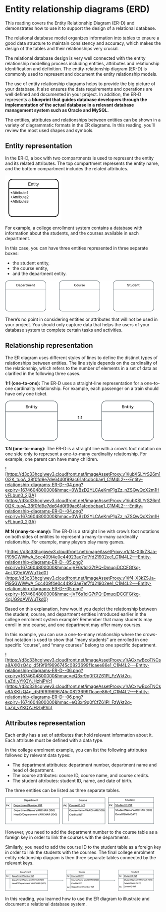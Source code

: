 # Entity relationship diagrams (ERD)

This reading covers the Entity Relationship Diagram (ER-D) and demonstrates how to use it to support the design of a relational database.

The relational database model organizes information into tables to ensure a good data structure to maintain consistency and accuracy, which makes the design of the tables and their relationships very crucial.

 The relational database design is very well connected with the entity relationship modelling process including entities, attributes and relationship identification and definition. The entity-relationship diagram (ER-D) is commonly used to represent and document the entity relationship models.

The use of entity relationship diagrams helps to provide the big picture of your database. It also ensures the data requirements and operations are well defined and documented in your project. In addition, the ER-D represents a **blueprint that guides database developers through the implementation of the actual database in a relevant database management system such as Oracle and MySQL.**

The entities, attributes and relationships between entities can be shown in a variety of diagrammatic formats in the ER diagrams. In this reading, you’ll review the most used shapes and symbols.

## **Entity representation**

In the ER-D, a box with two compartments is used to represent the entity and its related attributes. The top compartment represents the entity name, and the bottom compartment includes the related attributes.

![Untitled](Entity%20relationship%20diagrams%20(ERD)%2054a9b59fa8af427783c16e90726bbda9/Untitled.png)

For example, a college enrollment system contains a database with information about the students, and the courses available in each department.

In this case, you can have three entities represented in three separate boxes:

- the student entity,
- the course entity,
- and the department entity.

![Untitled](Entity%20relationship%20diagrams%20(ERD)%2054a9b59fa8af427783c16e90726bbda9/Untitled%201.png)

There’s no point in considering entities or attributes that will not be used in your project. You should only capture data that helps the users of your database system to complete certain tasks and activities.

## **Relationship representation**

The ER diagram uses different styles of lines to define the distinct types of relationships between entities. The line style depends on the cardinality of the relationship, which refers to the number of elements in a set of data as clarified in the following three cases.

**1:1 (one-to-one):** The ER-D uses a straight-line representation for a one-to-one cardinality relationship. For example, each passenger on a train should have only one ticket.

![Untitled](Entity%20relationship%20diagrams%20(ERD)%2054a9b59fa8af427783c16e90726bbda9/Untitled%202.png)

**1:N (one-to-many):** The ER-D is a straight line with a crow’s foot notation on one side only to represent a one-to-many cardinality relationship. For example, one parent can have many children.

![https://d3c33hcgiwev3.cloudfront.net/imageAssetProxy.v1/iubXSLYrS26m10i2K_tuoA_38f0fd9e7de64d0f99ac61afcdbcbae1_C1M4L2---Entity-relationship-diagrams-ER-D--04.png?expiry=1674604800000&hmac=0WBzD2YLCAeKmP1gZz_nZSQwQcX2m1HvFLbun0_2j3A](https://d3c33hcgiwev3.cloudfront.net/imageAssetProxy.v1/iubXSLYrS26m10i2K_tuoA_38f0fd9e7de64d0f99ac61afcdbcbae1_C1M4L2---Entity-relationship-diagrams-ER-D--04.png?expiry=1674604800000&hmac=0WBzD2YLCAeKmP1gZz_nZSQwQcX2m1HvFLbun0_2j3A)

**M:N (many-to-many):** The ER-D is a straight line with crow’s foot notations on both sides of entities to represent a many-to-many cardinality relationship. For example, many players play many games.

![https://d3c33hcgiwev3.cloudfront.net/imageAssetProxy.v1/lf4-X3kZSJa-Pl95GWiWwA_5cc409f4e0c44923ae7ef7fd21902ee1_C1M4L2---Entity-relationship-diagrams-ER-D--05.png?expiry=1674604800000&hmac=jVF6s1clG7tPQ-DmuqiDCCFGfkg-4qUG9dAViWuTkd0](https://d3c33hcgiwev3.cloudfront.net/imageAssetProxy.v1/lf4-X3kZSJa-Pl95GWiWwA_5cc409f4e0c44923ae7ef7fd21902ee1_C1M4L2---Entity-relationship-diagrams-ER-D--05.png?expiry=1674604800000&hmac=jVF6s1clG7tPQ-DmuqiDCCFGfkg-4qUG9dAViWuTkd0)

Based on this explanation, how would you depict the relationship between the student, course, and department entities introduced earlier in the college enrolment system example? Remember that many students may enroll in one course, and one department may offer many courses.

In this example, you can use a one-to-many relationship where the crows-foot notation is used to show that “many students” are enrolled in one specific “course”, and “many courses” belong to one specific department.

![https://d3c33hcgiwev3.cloudfront.net/imageAssetProxy.v1/ACxrwBcoTNCsa8AXKIzQ4g_d5f9f9f9696745c0823699f1caee86e1_C1M4L2---Entity-relationship-diagrams-ER-D--06.png?expiry=1674604800000&hmac=eQ3xr9q0fCfZ61Pl_FzWkt2q-LaZd_yYKQYJHzhjPVc](https://d3c33hcgiwev3.cloudfront.net/imageAssetProxy.v1/ACxrwBcoTNCsa8AXKIzQ4g_d5f9f9f9696745c0823699f1caee86e1_C1M4L2---Entity-relationship-diagrams-ER-D--06.png?expiry=1674604800000&hmac=eQ3xr9q0fCfZ61Pl_FzWkt2q-LaZd_yYKQYJHzhjPVc)

## **Attributes representation**

Each entity has a set of attributes that hold relevant information about it. Each attribute must be defined with a data type.

In the college enrolment example, you can list the following attributes followed by relevant data types:

- The department attributes: department number, department name and head of department.
- The course attributes: course ID, course name, and course credits.
- The student attributes: student ID, name, and date of birth.

The three entities can be listed as three separate tables.

![Untitled](Entity%20relationship%20diagrams%20(ERD)%2054a9b59fa8af427783c16e90726bbda9/Untitled%203.png)

However, you need to add the department number to the course table as a foreign key in order to link the courses with the departments.

Similarly, you need to add the course ID to the student table as a foreign key in order to link the students with the courses. The final college enrolment entity relationship diagram is then three separate tables connected by the relevant keys.

![Untitled](Entity%20relationship%20diagrams%20(ERD)%2054a9b59fa8af427783c16e90726bbda9/Untitled%204.png)

In this reading, you learned how to use the ER diagram to illustrate and document a relational database system.